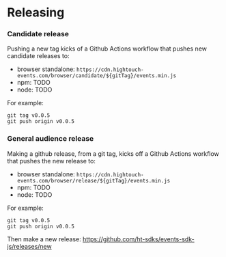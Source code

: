 # Releasing

### Candidate release
Pushing a new tag kicks of a Github Actions workflow that pushes new candidate releases to:
- browser standalone: `https://cdn.hightouch-events.com/browser/candidate/${gitTag}/events.min.js`
- npm: TODO
- node: TODO

For example:

```
git tag v0.0.5
git push origin v0.0.5
```

### General audience release
Making a github release, from a git tag, kicks off a Github Actions workflow that pushes the new release to:
- browser standalone: `https://cdn.hightouch-events.com/browser/release/${gitTag}/events.min.js`
- npm: TODO
- node: TODO

For example:

```
git tag v0.0.5
git push origin v0.0.5
```
Then make a new release: https://github.com/ht-sdks/events-sdk-js/releases/new
